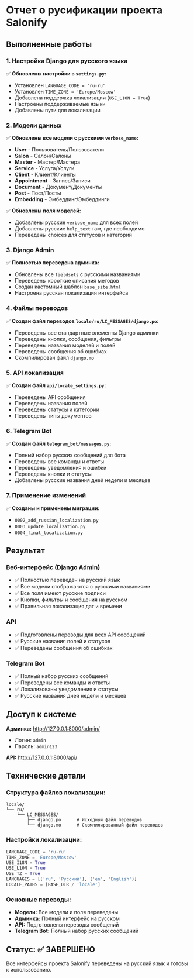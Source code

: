 # Отчет о русификации проекта Salonify

## Выполненные работы

### 1. Настройка Django для русского языка

✅ **Обновлены настройки в `settings.py`:**
- Установлен `LANGUAGE_CODE = 'ru-ru'`
- Установлен `TIME_ZONE = 'Europe/Moscow'`
- Добавлена поддержка локализации (`USE_L10N = True`)
- Настроены поддерживаемые языки
- Добавлены пути для локализации

### 2. Модели данных

✅ **Обновлены все модели с русскими `verbose_name`:**
- **User** - Пользователь/Пользователи
- **Salon** - Салон/Салоны  
- **Master** - Мастер/Мастера
- **Service** - Услуга/Услуги
- **Client** - Клиент/Клиенты
- **Appointment** - Запись/Записи
- **Document** - Документ/Документы
- **Post** - Пост/Посты
- **Embedding** - Эмбеддинг/Эмбеддинги

✅ **Обновлены поля моделей:**
- Добавлены русские `verbose_name` для всех полей
- Добавлены русские `help_text` там, где необходимо
- Переведены choices для статусов и категорий

### 3. Django Admin

✅ **Полностью переведена админка:**
- Обновлены все `fieldsets` с русскими названиями
- Переведены короткие описания методов
- Создан кастомный шаблон `base_site.html`
- Настроена русская локализация интерфейса

### 4. Файлы переводов

✅ **Создан файл переводов `locale/ru/LC_MESSAGES/django.po`:**
- Переведены все стандартные элементы Django админки
- Переведены кнопки, сообщения, фильтры
- Переведены названия моделей и полей
- Переведены сообщения об ошибках
- Скомпилирован файл `django.mo`

### 5. API локализация

✅ **Создан файл `api/locale_settings.py`:**
- Переведены API сообщения
- Переведены названия полей
- Переведены статусы и категории
- Переведены типы документов

### 6. Telegram Bot

✅ **Создан файл `telegram_bot/messages.py`:**
- Полный набор русских сообщений для бота
- Переведены все команды и ответы
- Переведены уведомления и ошибки
- Переведены кнопки и статусы
- Добавлены русские названия дней недели и месяцев

### 7. Применение изменений

✅ **Созданы и применены миграции:**
- `0002_add_russian_localization.py`
- `0003_update_localization.py`
- `0004_final_localization.py`

## Результат

### Веб-интерфейс (Django Admin)
- ✅ Полностью переведен на русский язык
- ✅ Все модели отображаются с русскими названиями
- ✅ Все поля имеют русские подписи
- ✅ Кнопки, фильтры и сообщения на русском
- ✅ Правильная локализация дат и времени

### API
- ✅ Подготовлены переводы для всех API сообщений
- ✅ Русские названия полей и статусов
- ✅ Переведены сообщения об ошибках

### Telegram Bot
- ✅ Полный набор русских сообщений
- ✅ Переведены все команды и ответы
- ✅ Локализованы уведомления и статусы
- ✅ Русские названия дней недели и месяцев

## Доступ к системе

**Админка:** http://127.0.0.1:8000/admin/
- Логин: `admin`
- Пароль: `admin123`

**API:** http://127.0.0.1:8000/api/

## Технические детали

### Структура файлов локализации:
```
locale/
└── ru/
    └── LC_MESSAGES/
        ├── django.po      # Исходный файл переводов
        └── django.mo      # Скомпилированный файл переводов
```

### Настройки локализации:
```python
LANGUAGE_CODE = 'ru-ru'
TIME_ZONE = 'Europe/Moscow'
USE_I18N = True
USE_L10N = True
USE_TZ = True
LANGUAGES = [('ru', 'Русский'), ('en', 'English')]
LOCALE_PATHS = [BASE_DIR / 'locale']
```

### Основные переводы:
- **Модели:** Все модели и поля переведены
- **Админка:** Полный интерфейс на русском
- **API:** Подготовлены переводы сообщений
- **Telegram Bot:** Полный набор русских сообщений

## Статус: ✅ ЗАВЕРШЕНО

Все интерфейсы проекта Salonify переведены на русский язык и готовы к использованию. 